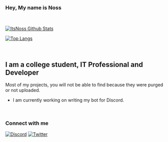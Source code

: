 ### Hey, My name is Noss

<br />

[![ItsNoss Github Stats](https://github-readme-stats.vercel.app/api?username=ItsNoss&show_icons=true&theme=algolia)](https://github.com/itsnoss)

[![Top Langs](https://github-readme-stats.vercel.app/api/top-langs/?username=itsnoss&theme=algolia&layout=compact)](https://github.com.itsnoss)

<br />

## I am a college student, IT Professional and Developer
Most of my projects, you will not be able to find because they were purged or not uploaded.

- I am currently working on writing my bot for Discord.

<br />

### Connect with me
[![Discord](https://img.shields.io/discord/1063673170898464883)](https://discord.gg/FhMvreDac2)
[![Twitter](https://img.shields.io/twitter/follow/realnoss?color=%234518f5&style=flat&logo=twitter)](https://twitter.com/realnoss)

